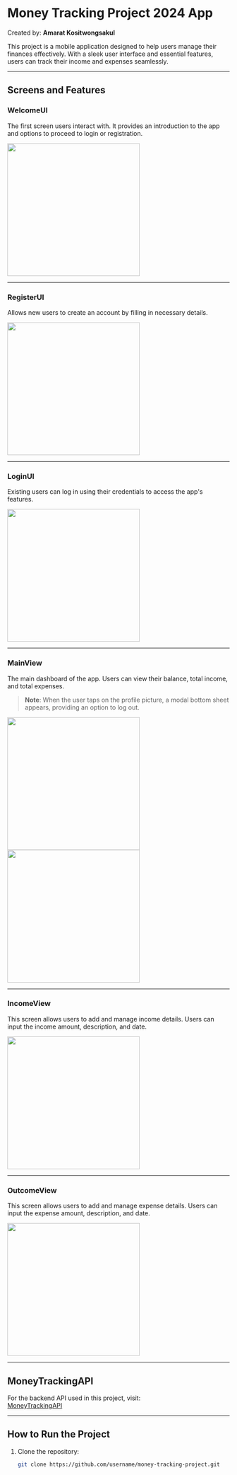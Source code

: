 # Money Tracking Project 2024 App
Created by: **Amarat Kositwongsakul**

This project is a mobile application designed to help users manage their finances effectively. With a sleek user interface and essential features, users can track their income and expenses seamlessly.

---

## Screens and Features

### WelcomeUI
The first screen users interact with. It provides an introduction to the app and options to proceed to login or registration.

<img src="https://github.com/user-attachments/assets/f11401e9-7f31-43c9-bb8f-8f1461778f70" width="300">

---

### RegisterUI
Allows new users to create an account by filling in necessary details.

<img src="https://github.com/user-attachments/assets/c188c7f8-04a6-4fca-afed-831378812956" width="300">

---

### LoginUI
Existing users can log in using their credentials to access the app's features.

<img src="https://github.com/user-attachments/assets/10e80185-58dd-4ad5-a396-beef0db4ee1d" width="300">

---

### MainView
The main dashboard of the app. Users can view their balance, total income, and total expenses.

> **Note**: When the user taps on the profile picture, a modal bottom sheet appears, providing an option to log out.

<img src="https://github.com/user-attachments/assets/1030a6f2-4fee-4e2c-a35a-0a6fb05a79c7" width="300">  
<img src="https://github.com/user-attachments/assets/fac9805d-7c86-4b91-96c4-99852003446b" width="300">

---

### IncomeView
This screen allows users to add and manage income details. Users can input the income amount, description, and date.

<img src="https://github.com/user-attachments/assets/a0433912-f389-4411-9d56-c99da1251c5e" width="300">

---

### OutcomeView
This screen allows users to add and manage expense details. Users can input the expense amount, description, and date.

<img src="https://github.com/user-attachments/assets/7248bc85-c4f2-47ed-bb9f-acc0408d4afa" width="300">

---

## MoneyTrackingAPI

For the backend API used in this project, visit:  
[MoneyTrackingAPI](https://github.com/limouzeen/moneytrackingAPI)

---

## How to Run the Project

1. Clone the repository:
   ```bash
   git clone https://github.com/username/money-tracking-project.git



